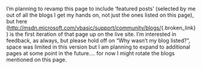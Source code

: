 I&#8217;m planning to revamp this page to include &#8216;featured posts&#8217; (selected by me out of all the blogs I get my hands on, not just the ones listed on this page), but here (<http://msdn.microsoft.com/vbasic/support/community/blogs/>{.broken_link}) is the first iteration of that page up on the live site. I&#8217;m interested in feedback, as always, but please hold off on &#8220;Why wasn&#8217;t my blog listed?&#8221;, space was limited in this version but I am planning to expand to additional pages at some point in the future&#8230;. for now I might rotate the blogs mentioned on this page.